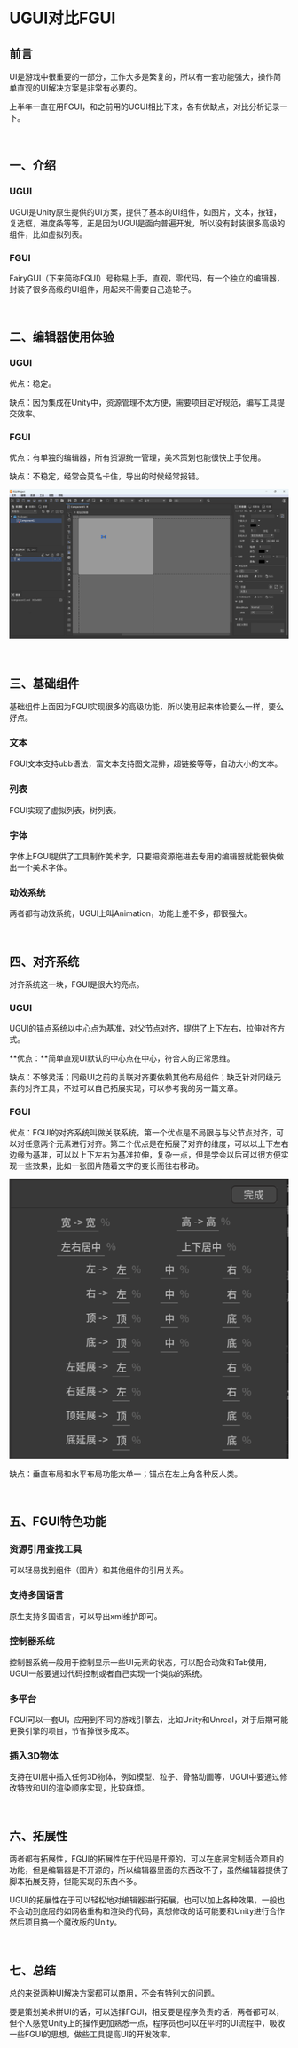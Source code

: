 # UGUI对比FGUI


## 前言

UI是游戏中很重要的一部分，工作大多是繁复的，所以有一套功能强大，操作简单直观的UI解决方案是非常有必要的。

上半年一直在用FGUI，和之前用的UGUI相比下来，各有优缺点，对比分析记录一下。

<br/>

## 一、介绍

### UGUI

UGUI是Unity原生提供的UI方案，提供了基本的UI组件，如图片，文本，按钮，复选框，进度条等等，正是因为UGUI是面向普遍开发，所以没有封装很多高级的组件，比如虚拟列表。

### FGUI

FairyGUI（下来简称FGUI）号称易上手，直观，零代码，有一个独立的编辑器，封装了很多高级的UI组件，用起来不需要自己造轮子。

<br/>

## 二、编辑器使用体验

### UGUI

优点：稳定。

缺点：因为集成在Unity中，资源管理不太方便，需要项目定好规范，编写工具提交效率。

### FGUI

优点：有单独的编辑器，所有资源统一管理，美术策划也能很快上手使用。

缺点：不稳定，经常会莫名卡住，导出的时候经常报错。

![](https://raw.githubusercontent.com/dandkong/picgo/main/img/20221120114909.png)

<br/>

## 三、基础组件

基础组件上面因为FGUI实现很多的高级功能，所以使用起来体验要么一样，要么好点。

### 文本

FGUI文本支持ubb语法，富文本支持图文混排，超链接等等，自动大小的文本。

### 列表

FGUI实现了虚拟列表，树列表。

### 字体

字体上FGUI提供了工具制作美术字，只要把资源拖进去专用的编辑器就能很快做出一个美术字体。

### 动效系统

两者都有动效系统，UGUI上叫Animation，功能上差不多，都很强大。

<br/>

## 四、对齐系统

对齐系统这一块，FGUI是很大的亮点。

### UGUI

UGUI的锚点系统以中心点为基准，对父节点对齐，提供了上下左右，拉伸对齐方式。

**优点：**简单直观UI默认的中心点在中心，符合人的正常思维。

缺点：不够灵活；同级UI之前的关联对齐要依赖其他布局组件；缺乏针对同级元素的对齐工具，不过可以自己拓展实现，可以参考我的另一篇文章。

### FGUI 

优点：FGUI的对齐系统叫做关联系统，第一个优点是不局限与与父节点对齐，可以对任意两个元素进行对齐。第二个优点是在拓展了对齐的维度，可以以上下左右边缘为基准，可以以上下左右为基准拉伸，复杂一点，但是学会以后可以很方便实现一些效果，比如一张图片随着文字的变长而往右移动。

![](https://raw.githubusercontent.com/dandkong/picgo/main/img/image-20221118214020122.png)

缺点：垂直布局和水平布局功能太单一；锚点在左上角各种反人类。

<br/>

## 五、FGUI特色功能

### **资源引用查找工具**

可以轻易找到组件（图片）和其他组件的引用关系。

### **支持多国语言**

原生支持多国语言，可以导出xml维护即可。

### **控制器系统**

控制器系统一般用于控制显示一些UI元素的状态，可以配合动效和Tab使用，UGUI一般要通过代码控制或者自己实现一个类似的系统。

### **多平台**

FGUI可以一套UI，应用到不同的游戏引擎去，比如Unity和Unreal，对于后期可能更换引擎的项目，节省掉很多成本。

### 插入3D物体

支持在UI层中插入任何3D物体，例如模型、粒子、骨骼动画等，UGUI中要通过修改特效和UI的渲染顺序实现，比较麻烦。

<br/>

## 六、拓展性

两者都有拓展性，FGUI的拓展性在于代码是开源的，可以在底层定制适合项目的功能，但是编辑器是不开源的，所以编辑器里面的东西改不了，虽然编辑器提供了脚本拓展支持，但能实现的东西不多。

UGUI的拓展性在于可以轻松地对编辑器进行拓展，也可以加上各种效果，一般也不会动到底层的如网格重构和渲染的代码，真想修改的话可能要和Unity进行合作然后项目搞一个魔改版的Unity。

<br/>

## 七、总结

总的来说两种UI解决方案都可以商用，不会有特别大的问题。

要是策划美术拼UI的话，可以选择FGUI，相反要是程序负责的话，两者都可以，但个人感觉Unity上的操作更加熟悉一点，程序员也可以在平时的UI流程中，吸收一些FGUI的思想，做些工具提高UI的开发效率。


